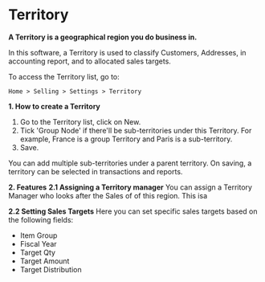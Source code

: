 # Territory 

**A Territory is a geographical region you do business in.**

In this software, a Territory is used to classify Customers, Addresses, in accounting report, and to allocated sales targets.

To access the Territory list, go to:

`Home > Selling > Settings > Territory`

**1. How to create a Territory**

1. Go to the Territory list, click on New.
2. Tick 'Group Node' if there'll be sub-territories under this Territory. For example, France is a group Territory and Paris is a sub-territory.
3. Save.

You can add multiple sub-territories under a parent territory. On saving, a territory can be selected in transactions and reports.

**2. Features**
**2.1 Assigning a Territory manager** 
You can assign a Territory Manager who looks after the Sales of of this region. This isa

**2.2 Setting Sales Targets** 
Here you can set specific sales targets based on the following fields:

* Item Group
* Fiscal Year
* Target Qty
* Target Amount
* Target Distribution